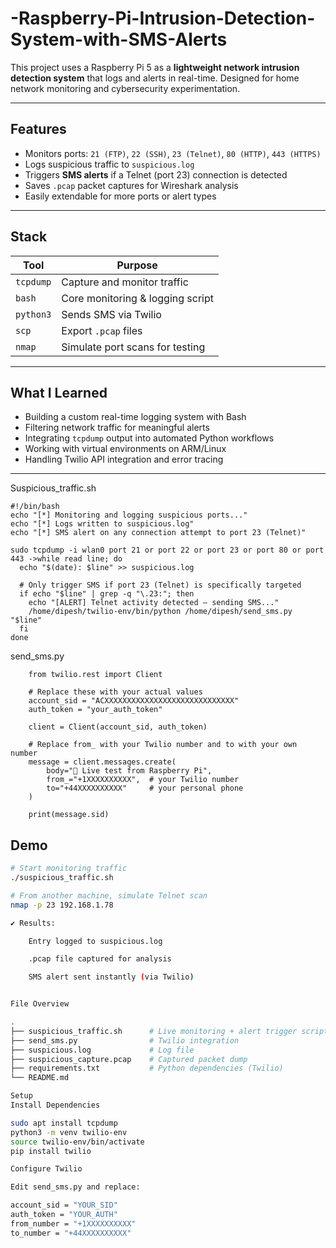 # -Raspberry-Pi-Intrusion-Detection-System-with-SMS-Alerts
This project uses a Raspberry Pi 5 as a **lightweight network intrusion detection system** that logs and alerts in real-time. Designed for home network monitoring and cybersecurity experimentation.




---

##  Features

- Monitors ports: `21 (FTP)`, `22 (SSH)`, `23 (Telnet)`, `80 (HTTP)`, `443 (HTTPS)`
- Logs suspicious traffic to `suspicious.log`
- Triggers **SMS alerts** if a Telnet (port 23) connection is detected
- Saves `.pcap` packet captures for Wireshark analysis
- Easily extendable for more ports or alert types

---

##  Stack

| Tool         | Purpose                          |
|--------------|----------------------------------|
| `tcpdump`    | Capture and monitor traffic      |
| `bash`       | Core monitoring & logging script |
| `python3`    | Sends SMS via Twilio             |
| `scp`        | Export `.pcap` files             |
| `nmap`       | Simulate port scans for testing  |

---

## What I Learned

- Building a custom real-time logging system with Bash
- Filtering network traffic for meaningful alerts
- Integrating `tcpdump` output into automated Python workflows
- Working with virtual environments on ARM/Linux
- Handling Twilio API integration and error tracing

---
Suspicious_traffic.sh
  
    #!/bin/bash
    echo "[*] Monitoring and logging suspicious ports..."
    echo "[*] Logs written to suspicious.log"
    echo "[*] SMS alert on any connection attempt to port 23 (Telnet)"
    
    sudo tcpdump -i wlan0 port 21 or port 22 or port 23 or port 80 or port 443 ->while read line; do
      echo "$(date): $line" >> suspicious.log
    
      # Only trigger SMS if port 23 (Telnet) is specifically targeted
      if echo "$line" | grep -q "\.23:"; then
        echo "[ALERT] Telnet activity detected — sending SMS..."
        /home/dipesh/twilio-env/bin/python /home/dipesh/send_sms.py "$line"
      fi
    done

send_sms.py

        from twilio.rest import Client

        # Replace these with your actual values
        account_sid = "ACXXXXXXXXXXXXXXXXXXXXXXXXXXXXX"
        auth_token = "your_auth_token"
        
        client = Client(account_sid, auth_token)
        
        # Replace from_ with your Twilio number and to with your own number
        message = client.messages.create(
            body="🚨 Live test from Raspberry Pi",
            from_="+1XXXXXXXXXX",  # your Twilio number
            to="+44XXXXXXXXXX"     # your personal phone
        )
        
        print(message.sid)

## Demo

```bash
# Start monitoring traffic
./suspicious_traffic.sh

# From another machine, simulate Telnet scan
nmap -p 23 192.168.1.78

✔️ Results:

    Entry logged to suspicious.log

    .pcap file captured for analysis

    SMS alert sent instantly (via Twilio)


File Overview

.
├── suspicious_traffic.sh      # Live monitoring + alert trigger script
├── send_sms.py                # Twilio integration
├── suspicious.log             # Log file
├── suspicious_capture.pcap    # Captured packet dump
├── requirements.txt           # Python dependencies (Twilio)
└── README.md

Setup
Install Dependencies

sudo apt install tcpdump
python3 -m venv twilio-env
source twilio-env/bin/activate
pip install twilio

Configure Twilio

Edit send_sms.py and replace:

account_sid = "YOUR_SID"
auth_token = "YOUR_AUTH"
from_number = "+1XXXXXXXXXX"
to_number = "+44XXXXXXXXXX"



